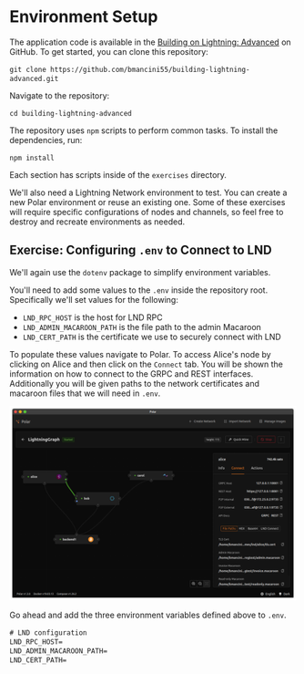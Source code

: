 # Environment Setup

The application code is available in the [Building on Lightning: Advanced](https://github.com/bmancini55/building-lightning-advanced) on GitHub. To get started, you can clone this repository:

```
git clone https://github.com/bmancini55/building-lightning-advanced.git
```

Navigate to the repository:

```
cd building-lightning-advanced
```

The repository uses `npm` scripts to perform common tasks. To install the dependencies, run:

```
npm install
```

Each section has scripts inside of the `exercises` directory.

We'll also need a Lightning Network environment to test. You can create a new Polar environment or reuse an existing one. Some of these exercises will require specific configurations of nodes and channels, so feel free to destroy and recreate environments as needed.

## Exercise: Configuring `.env` to Connect to LND

We'll again use the `dotenv` package to simplify environment variables.

You'll need to add some values to the `.env` inside the repository root. Specifically we'll set values for the following:

- `LND_RPC_HOST` is the host for LND RPC
- `LND_ADMIN_MACAROON_PATH` is the file path to the admin Macaroon
- `LND_CERT_PATH` is the certificate we use to securely connect with LND

To populate these values navigate to Polar. To access Alice's node by clicking on Alice and then click on the `Connect` tab. You will be shown the information on how to connect to the GRPC and REST interfaces. Additionally you will be given paths to the network certificates and macaroon files that we will need in `.env`.

![Connect to Alice](../images/ch1_polar_connect_to_alice.png)

Go ahead and add the three environment variables defined above to `.env`.

```
# LND configuration
LND_RPC_HOST=
LND_ADMIN_MACAROON_PATH=
LND_CERT_PATH=
```
